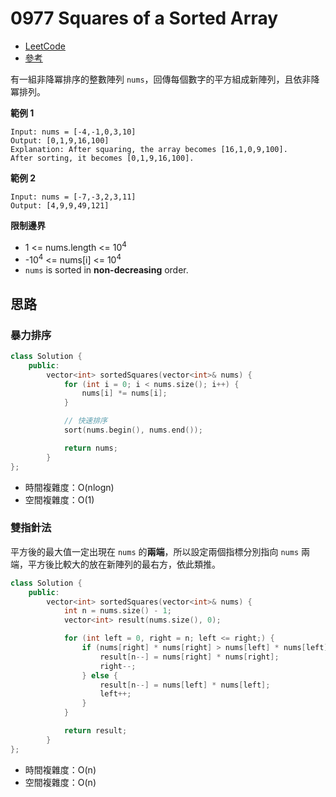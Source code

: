 # 0977 Squares of a Sorted Array
- [LeetCode](https://leetcode.com/problems/squares-of-a-sorted-array/)
- [參考](https://github.com/youngyangyang04/leetcode-master/blob/master/problems/0977.%E6%9C%89%E5%BA%8F%E6%95%B0%E7%BB%84%E7%9A%84%E5%B9%B3%E6%96%B9.md)

有一組非降冪排序的整數陣列 `nums`，回傳每個數字的平方組成新陣列，且依非降冪排列。

**範例 1**
```
Input: nums = [-4,-1,0,3,10]
Output: [0,1,9,16,100]
Explanation: After squaring, the array becomes [16,1,0,9,100].
After sorting, it becomes [0,1,9,16,100].
```

**範例 2**
```
Input: nums = [-7,-3,2,3,11]
Output: [4,9,9,49,121]
```

**限制邊界**
- 1 <= nums.length <= 10<sup>4</sup>
- -10<sup>4</sup> <= nums[i] <= 10<sup>4</sup>
- `nums` is sorted in **non-decreasing** order.

## 思路

### 暴力排序
```CPP
class Solution {
    public:
        vector<int> sortedSquares(vector<int>& nums) {
            for (int i = 0; i < nums.size(); i++) {
                nums[i] *= nums[i];
            }

            // 快速排序
            sort(nums.begin(), nums.end());

            return nums;
        }
};
```

- 時間複雜度：O(nlogn)
- 空間複雜度：O(1)

### 雙指針法

平方後的最大值一定出現在 `nums` 的**兩端**，所以設定兩個指標分別指向 `nums` 兩端，平方後比較大的放在新陣列的最右方，依此類推。

```CPP
class Solution {
    public:
        vector<int> sortedSquares(vector<int>& nums) {
            int n = nums.size() - 1;
            vector<int> result(nums.size(), 0);

            for (int left = 0, right = n; left <= right;) {
                if (nums[right] * nums[right] > nums[left] * nums[left]) {
                    result[n--] = nums[right] * nums[right];
                    right--;
                } else {
                    result[n--] = nums[left] * nums[left];
                    left++;
                }
            }

            return result;
        }
};
```

- 時間複雜度：O(n)
- 空間複雜度：O(n)